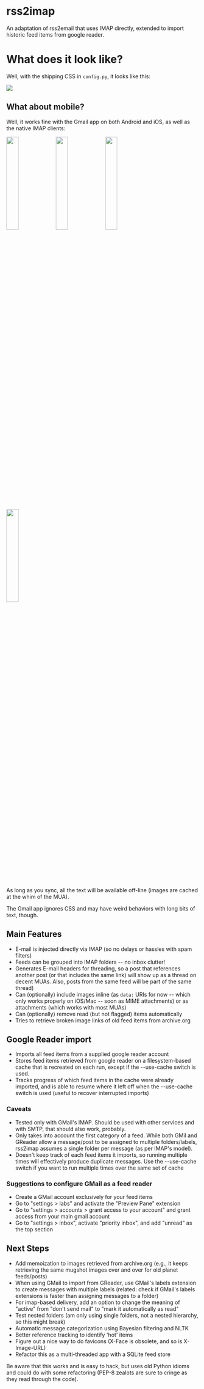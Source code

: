 rss2imap
========

An adaptation of rss2email that uses IMAP directly, extended to import historic feed items from google reader.

# What does it look like?

Well, with the shipping CSS in `config.py`, it looks like this:

<img src="https://raw.github.com/rcarmo/rss2email/screenshots/mail.app.1.jpg" style="max-width: 100%; height: auto;">

## What about mobile?

Well, it works fine with the Gmail app on both Android and iOS, as well as the native IMAP clients:

<img src="https://raw.github.com/rcarmo/rss2email/screenshots/gmail.ios.1.jpg" width="25%"> <img src="https://raw.github.com/rcarmo/rss2email/screenshots/mail.ios.1.jpg" width="25%"> <img src="https://raw.github.com/rcarmo/rss2email/screenshots/gmail.android.1.jpg" width="25%"> <img src="https://raw.github.com/rcarmo/rss2email/screenshots/mail.android.1.jpg" width="25%">

As long as you sync, all the text will be available off-line (images are cached at the whim of the MUA).

The Gmail app ignores CSS and may have weird behaviors with long bits of text, though.

## Main Features

* E-mail is injected directly via IMAP (so no delays or hassles with spam filters)
* Feeds can be grouped into IMAP folders -- no inbox clutter!
* Generates E-mail headers for threading, so a post that references another post (or that includes the same link) will show up as a thread on decent MUAs. Also, posts from the same feed will be part of the same thread)
* Can (optionally) include images inline (as `data:` URIs for now -- which only works properly on iOS/Mac -- soon as MIME attachments) or as attachments (which works with most MUAs)
* Can (optionally) remove read (but not flagged) items automatically
* Tries to retrieve broken image links of old feed items from archive.org

## Google Reader import

* Imports all feed items from a supplied google reader account
* Stores feed items retrieved from google reader on a filesystem-based cache that is recreated on each run, except if the --use-cache switch is used.
* Tracks progress of which feed items in the cache were already imported, and is able to resume where it left off when the --use-cache switch is used (useful to recover interrupted imports)

### Caveats

* Tested only with GMail's IMAP. Should be used with other services and with SMTP, that should also work, probably.
* Only takes into account the first category of a feed. While both GMil and GReader allow a message/post to be assigned to multiple folders/labels, rss2imap assumes a single folder per message (as per IMAP's model).
* Doesn't keep track of each feed items it imports, so running multiple times will effectively produce duplicate messages. Use the --use-cache switch if you want to run multiple times over the same set of cache

### Suggestions to configure GMail as a feed reader

* Create a GMail account exclusively for your feed items
* Go to "settings > labs" and activate the "Preview Pane" extension
* Go to "settings > accounts > grant access to your account" and grant access from your main gmail account
* Go to "settings > inbox", activate "priority inbox", and add "unread" as the top section

## Next Steps

* Add memoization to images retrieved from archive.org (e.g., it keeps retrieving the same mugshot images over and over for old planet feeds/posts)
* When using GMail to import from GReader, use GMail's labels extension to create messages with multiple labels (related: check if GMail's labels extensions is faster than assigning messages to a folder)
* For imap-based delivery, add an option to change the meaning of "active" from "don't send mail" to "mark it automatically as read"
* Test nested folders (am only using single folders, not a nested hierarchy, so this might break)
* Automatic message categorization using Bayesian filtering and NLTK
* Better reference tracking to identify 'hot' items
* Figure out a nice way to do favicons (X-Face is obsolete, and so is X-Image-URL)
* Refactor this as a multi-threaded app with a SQLite feed store

Be aware that this works and is easy to hack, but uses old Python idioms and could do with some refactoring (PEP-8 zealots are sure to cringe as they read through the code).
